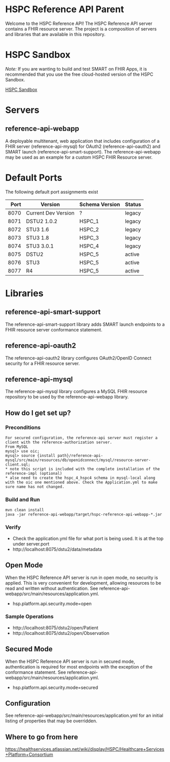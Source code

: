# HSPC Reference API Parent

Welcome to the HSPC Reference API!  The HSPC Reference API server contains a FHIR resource server.  The project is a composition of servers and libraries that are available in this repository.

# HSPC Sandbox

*Note:* If you are wanting to build and test SMART on FHIR Apps, it is recommended that you use the free cloud-hosted version of the HSPC Sandbox.

[HSPC Sandbox](https://sandbox.hspconsortium.org)

# Servers

## reference-api-webapp
A deployable multitenant, web application that includes configuration of a FHIR server (reference-api-mysql) for OAuth2 (reference-api-oauth2) and SMART launch (reference-api-smart-support).  The reference-api-webapp may be used as an example for a custom HSPC FHIR Resource server.

# Default Ports
The following default port assignments exist

| Port        | Version             | Schema Version | Status |
|------------:| ------------------- | -------------- | ------ |
| 8070        | Current Dev Version | ?              | legacy |
| 8071        | DSTU2 1.0.2         | HSPC_1         | legacy |
| 8072        | STU3 1.6            | HSPC_2         | legacy |
| 8073        | STU3 1.8            | HSPC_3         | legacy |
| 8074        | STU3 3.0.1          | HSPC_4         | legacy |
| 8075        | DSTU2               | HSPC_5         | active |
| 8076        | STU3                | HSPC_5         | active |
| 8077        | R4                  | HSPC_5         | active |

# Libraries

## reference-api-smart-support
The reference-api-smart-support library adds SMART launch endpoints to a FHIR resource server conformance statement.

## reference-api-oauth2
The reference-api-oauth2 library configures OAuth2/OpenID Connect security for a FHIR resource server.

## reference-api-mysql
The reference-api-mysql library configures a MySQL FHIR resource repository to be used by the reference-api-webapp library.

## How do I get set up? ##

### Preconditions ###
    For secured configuration, the reference-api server must register a client with the reference-authorization server.
    From MySQL
    mysql> use oic;
    mysql> source {install path}/reference-api-mysql/src/main/resources/db/openidconnect/mysql/resource-server-client.sql;
    * note this script is included with the complete installation of the reference-impl (optional)
    * alse need to create the hspc_4_hspc4 schema in mysql-local along with the oic one mentioned above. Check the Application.yml to make sure name has not changed.

### Build and Run ###
    mvn clean install
    java -jar reference-api-webapp/target/hspc-reference-api-webapp-*.jar

### Verify ###
* Check the application.yml file for what port is being used. It is at the top under server.port
* http://localhost:8075/dstu2/data/metadata

## Open Mode ##
When the HSPC Reference API server is run in open mode, no security is applied.  This is very convenient for development, allowing resources to be read and written without authentication.  See reference-api-webapp/src/main/resources/application.yml.
* hsp.platform.api.security.mode=open

### Sample Operations ###
* http://localhost:8075/dstu2/open/Patient
* http://localhost:8075/dstu2/open/Observation

## Secured Mode ##
When the HSPC Reference API server is run in secured mode, authentication is required for most endpoints with the exception of the conformance statement.  See reference-api-webapp/src/main/resources/application.yml.
* hsp.platform.api.security.mode=secured

## Configuration ##

See reference-api-webapp/src/main/resources/application.yml for an initial listing of properties that may be overridden.

## Where to go from here ##
https://healthservices.atlassian.net/wiki/display/HSPC/Healthcare+Services+Platform+Consortium